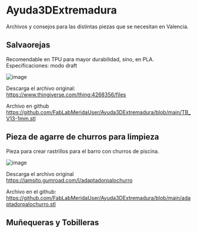 # Ayuda3DExtremadura
Archivos y consejos para las distintas piezas que se necesitan en Valencia.

## Salvaorejas
Recomendable en TPU para mayor durabilidad, sino, en PLA. 
Especificaciones: modo draft

![image](https://github.com/user-attachments/assets/808740e1-3f5d-499f-b899-51400b981dd9)

Descarga el archivo original:
https://www.thingiverse.com/thing:4268356/files 

Archivo en github
https://github.com/FabLabMeridaUser/Ayuda3DExtremadura/blob/main/TB_V13-1mm.stl 

## Pieza de agarre de churros para limpieza
Pieza para crear rastrillos para el barro con churros de piscina.

![image](https://github.com/user-attachments/assets/fb5b3d71-d4c7-462b-af13-f9d499012248)


Descarga el archivo original
https://jamsito.gumroad.com/l/adaptadorpalochurro 

Archivo en el github: 
https://github.com/FabLabMeridaUser/Ayuda3DExtremadura/blob/main/adaptadorpalochurro.stl 

## Muñequeras y Tobilleras

